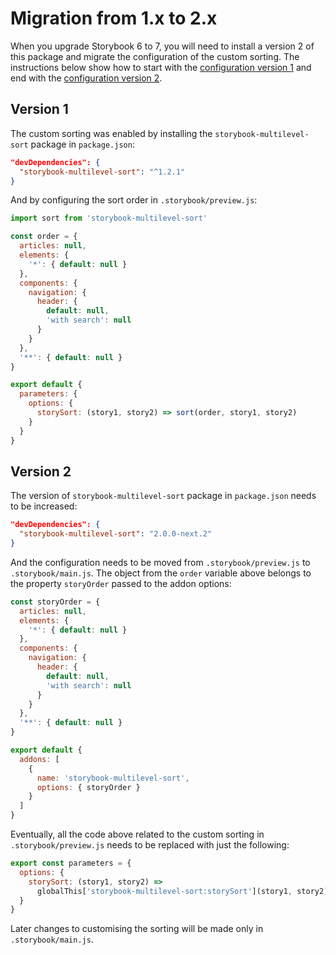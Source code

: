 # Migration from 1.x to 2.x

When you upgrade Storybook 6 to 7, you will need to install a version 2 of this package and migrate the configuration of the custom sorting. The instructions below show how to start with the [configuration version 1] and end with the [configuration version 2].

## Version 1

The custom sorting was enabled by installing the `storybook-multilevel-sort` package in `package.json`:

```json
"devDependencies": {
  "storybook-multilevel-sort": "^1.2.1"
}
```

And by configuring the sort order in `.storybook/preview.js`:

```js
import sort from 'storybook-multilevel-sort'

const order = {
  articles: null,
  elements: {
    '*': { default: null }
  },
  components: {
    navigation: {
      header: {
        default: null,
        'with search': null
      }
    }
  },
  '**': { default: null }
}

export default {
  parameters: {
    options: {
      storySort: (story1, story2) => sort(order, story1, story2)
    }
  }
}
```

## Version 2

The version of `storybook-multilevel-sort` package in `package.json` needs to be increased:

```json
"devDependencies": {
  "storybook-multilevel-sort": "2.0.0-next.2"
}
```

And the configuration needs to be moved from `.storybook/preview.js` to `.storybook/main.js`. The object from the `order` variable above belongs to the property `storyOrder` passed to the addon options:

```js
const storyOrder = {
  articles: null,
  elements: {
    '*': { default: null }
  },
  components: {
    navigation: {
      header: {
        default: null,
        'with search': null
      }
    }
  },
  '**': { default: null }
}

export default {
  addons: [
    {
      name: 'storybook-multilevel-sort',
      options: { storyOrder }
    }
  ]
}
```

Eventually, all the code above related to the custom sorting in `.storybook/preview.js` needs to be replaced with just the following:

```js
export const parameters = {
  options: {
    storySort: (story1, story2) =>
      globalThis['storybook-multilevel-sort:storySort'](story1, story2)
  }
}
```

Later changes to customising the sorting will be made only in `.storybook/main.js`.

[configuration version 1]: https://github.com/prantlf/storybook-multilevel-sort/tree/v1.x/example/.storybook
[configuration version 2]: https://github.com/prantlf/storybook-multilevel-sort/tree/master/example/.storybook
